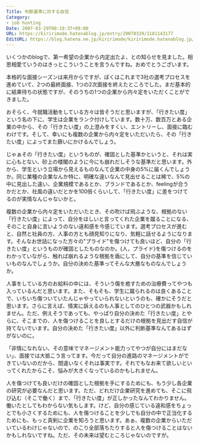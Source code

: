 ```yaml
---
Title: 判断基準に対する自信
Category:
- job hunting
Date: 2007-03-29T00:19:37+09:00
URL: https://kiririmode.hatenablog.jp/entry/20070329/1181143177
EditURL: https://blog.hatena.ne.jp/kiririmode/kiririmode.hatenablog.jp/atom/entry/8454420450078217464
---
```



いくつかのblogで、第一希望の企業から内定出たよ、との知らせを見ました。相思相愛ていうのはきっとこういうことを言うんですね。おめでとうございます。


本格的な面接シーズンは来月からですが、ぼくはこれまで3社の選考プロセスを進めていて、2つの最終面接、1つの2次面接を終えたところでした。まだ基本的に結果待ちの状態ですが、そのうちの1つの企業から内々定をいただくことができました。


おそらく、今就職活動をしている方々は皆そうだと思いますが、「行きたい度」という名の下に、学生は企業をランク付けしています。数十万、数百万とある企業の中から、その「行きたい度」の上澄みをすくい、エントリーし、面接に臨むわけです。そして、幸いにも複数の企業から内々定をいただいたら、その「行きたい度」によってまた篩いにかけるんでしょう。


じゃぁその「行きたい度」というものが、確固とした基準かというと、それは実に心もとない、砂上の楼閣のように今にも崩れだしそうな基準だと思います。外から、学生という立場から見えるものなんて企業の中身の5%に届くんでしょうか。同じ業種の企業なんか特に、明確な違いなんて見出せることは稀で、5%の中に見出した違い、企業規模であるとか、ブランドであるとか、feelingが合うかだとか、社風の違いだとかを100倍くらいして、「行きたい度」に差をつけてるのが実情なんじゃないかと。


複数の企業から内々定をいただいたとき、その吹けば飛ぶような、根拠のない「行きたい度」によって、自分をほしいと言ってくれた企業を蹴ることになる、そのこと自身に言いようのない違和感を今感じています。選考プロセスが進むと、自然と社員の方、人事の方とも顔見知りになり、気軽に話せるようになります。そんなお世話になった方々の"プライド"を傷つけても良いほど、自分の「行きたい度」というものが確固としたものなのか。{人，プライド}を傷つけるのをわかっていながら、触れば崩れるような根拠を盾にして、自分の基準を信じていいものなんでしょうか。自分の決めた基準ってそんな大層なものなんでしょうか。


人事をしている方のお給料の中には、そういう傷を癒すための治療費ってやつも入っているんだと思います。また、そもそも、学生に蹴られるのは良くあることで、いちいち傷ついていたんじゃやっていられないというのも、確かにそうだと思います。さらに言えば、情実に訴えるのも人事としてのひとつの武器かもしれません。ただ、例えそうであっても、やっぱり自分の決めた「行きたい度」とやらに、そこまでの、人を傷つけることを良しとするだけの根拠を見出だす自信が持てないでいます。自分の決めた「行きたい度」以外に判断基準なんてあるはずがないのに。


「非情になれない、その意味でマネージメント能力ってやつが自分にはまだない」、面接では大抵こう言ってます。今だって自分の進路のマネージメントができていないのだから、間違いなくそれは事実です。それでもなお来て欲しいといってくれたからこそ、悩みが大きくなっているのかもしれません。


人を傷つけても良いだけの確固とした根拠を手にするためにも、もう少し各企業の研究が必要なんだと思います。ただ、どれだけ企業研究を進めても、そこに飛び込む（そこで働く）まで、「行きたい度」が正しかったなんてわかりません。働いたとしてもわからない気もします。けど、自分の感じている違和感をちょっとでも小さくするためにも、人を傷つけることを少しでも自分の中で正当化するためにも、もっと真剣に企業を知ろうと思います。あぁ、複数の企業からいただいているわけじゃないので、のこり全部落ちたりすると人を傷つけることはないかもしれないですね。ただ、その未来は望むところじゃないのですが。
